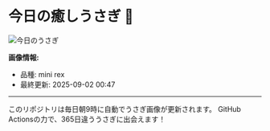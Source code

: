 # 今日の癒しうさぎ 🐰

![今日のうさぎ](https://firebasestorage.googleapis.com/v0/b/rabbitdb-9370d.appspot.com/o/rabbits%2F2a64f4df?alt=media&token=9d7ba895-4966-4e7e-8bc2-408a39375db3)

**画像情報:**
- 品種: mini rex
- 最終更新: 2025-09-02 00:47

---

このリポジトリは毎日朝9時に自動でうさぎ画像が更新されます。
GitHub Actionsの力で、365日違ううさぎに出会えます！

